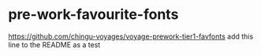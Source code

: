 # pre-work-favourite-fonts
https://github.com/chingu-voyages/voyage-prework-tier1-favfonts 
add this line to the README as a test
